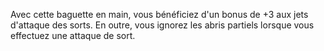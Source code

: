 Avec cette baguette en main, vous bénéficiez d'un bonus de +3 aux jets d'attaque des sorts. En outre, vous ignorez les abris partiels lorsque vous effectuez une attaque de sort.
